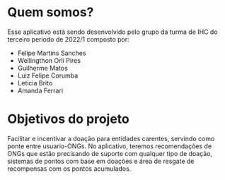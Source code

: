 # Quem somos?

Esse aplicativo está sendo desenvolvido pelo grupo da turma de IHC do terceiro periodo de 2022/1 composto por:
* Felipe Martins Sanches
* Wellingthon Orli Pires
* Guilherme Matos
* Luiz Felipe Corumba
* Leticia Brito
* Amanda Ferrari

# Objetivos do projeto

Facilitar e incentivar a doação para entidades carentes, servindo como ponte entre usuario-ONGs.
No aplicativo, teremos recomendações de ONGs que estão precisando de suporte com qualquer tipo de doação, sistemas de pontos com base em doações e área de resgate de recompensas com os pontos acumulados.